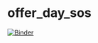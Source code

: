 # offer_day_sos

[![Binder](https://mybinder.org/badge_logo.svg)](https://mybinder.org/v2/gh/nia-jones/offer_day_sos/main?labpath=ThePlasticDetectives.ipynb)
